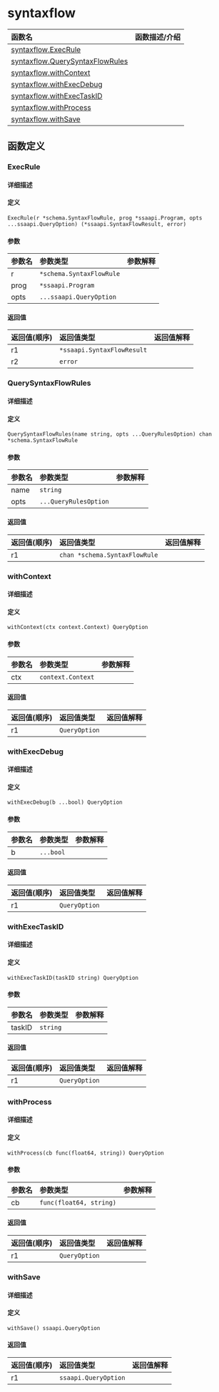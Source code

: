 # syntaxflow

|函数名|函数描述/介绍|
|:------|:--------|
| [syntaxflow.ExecRule](#execrule) ||
| [syntaxflow.QuerySyntaxFlowRules](#querysyntaxflowrules) ||
| [syntaxflow.withContext](#withcontext) ||
| [syntaxflow.withExecDebug](#withexecdebug) ||
| [syntaxflow.withExecTaskID](#withexectaskid) ||
| [syntaxflow.withProcess](#withprocess) ||
| [syntaxflow.withSave](#withsave) ||


## 函数定义
### ExecRule

#### 详细描述


#### 定义

`ExecRule(r *schema.SyntaxFlowRule, prog *ssaapi.Program, opts ...ssaapi.QueryOption) (*ssaapi.SyntaxFlowResult, error)`

#### 参数
|参数名|参数类型|参数解释|
|:-----------|:---------- |:-----------|
| r | `*schema.SyntaxFlowRule` |   |
| prog | `*ssaapi.Program` |   |
| opts | `...ssaapi.QueryOption` |   |

#### 返回值
|返回值(顺序)|返回值类型|返回值解释|
|:-----------|:---------- |:-----------|
| r1 | `*ssaapi.SyntaxFlowResult` |   |
| r2 | `error` |   |


### QuerySyntaxFlowRules

#### 详细描述


#### 定义

`QuerySyntaxFlowRules(name string, opts ...QueryRulesOption) chan *schema.SyntaxFlowRule`

#### 参数
|参数名|参数类型|参数解释|
|:-----------|:---------- |:-----------|
| name | `string` |   |
| opts | `...QueryRulesOption` |   |

#### 返回值
|返回值(顺序)|返回值类型|返回值解释|
|:-----------|:---------- |:-----------|
| r1 | `chan *schema.SyntaxFlowRule` |   |


### withContext

#### 详细描述


#### 定义

`withContext(ctx context.Context) QueryOption`

#### 参数
|参数名|参数类型|参数解释|
|:-----------|:---------- |:-----------|
| ctx | `context.Context` |   |

#### 返回值
|返回值(顺序)|返回值类型|返回值解释|
|:-----------|:---------- |:-----------|
| r1 | `QueryOption` |   |


### withExecDebug

#### 详细描述


#### 定义

`withExecDebug(b ...bool) QueryOption`

#### 参数
|参数名|参数类型|参数解释|
|:-----------|:---------- |:-----------|
| b | `...bool` |   |

#### 返回值
|返回值(顺序)|返回值类型|返回值解释|
|:-----------|:---------- |:-----------|
| r1 | `QueryOption` |   |


### withExecTaskID

#### 详细描述


#### 定义

`withExecTaskID(taskID string) QueryOption`

#### 参数
|参数名|参数类型|参数解释|
|:-----------|:---------- |:-----------|
| taskID | `string` |   |

#### 返回值
|返回值(顺序)|返回值类型|返回值解释|
|:-----------|:---------- |:-----------|
| r1 | `QueryOption` |   |


### withProcess

#### 详细描述


#### 定义

`withProcess(cb func(float64, string)) QueryOption`

#### 参数
|参数名|参数类型|参数解释|
|:-----------|:---------- |:-----------|
| cb | `func(float64, string)` |   |

#### 返回值
|返回值(顺序)|返回值类型|返回值解释|
|:-----------|:---------- |:-----------|
| r1 | `QueryOption` |   |


### withSave

#### 详细描述


#### 定义

`withSave() ssaapi.QueryOption`

#### 返回值
|返回值(顺序)|返回值类型|返回值解释|
|:-----------|:---------- |:-----------|
| r1 | `ssaapi.QueryOption` |   |


